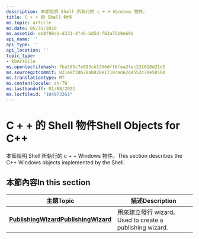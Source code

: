 ```yaml
---
description: 本節說明 Shell 所執行的 c + + Windows 物件。
title: C + + 的 Shell 物件
ms.topic: article
ms.date: 05/31/2018
ms.assetid: eb8f98c1-d331-4f4b-bd5d-f63a75b0e69d
api_name: ''
api_type: ''
api_location: ''
topic_type:
- kbArticle
ms.openlocfilehash: 7ba595c7e993cb1366dff6fea2fec231018d21d5
ms.sourcegitcommit: 831e8f3db78ab820e1710cede244553c70e50500
ms.translationtype: MT
ms.contentlocale: zh-TW
ms.lasthandoff: 01/08/2021
ms.locfileid: "104973361"
---
```

# <a name="shell-objects-for-c"></a><span data-ttu-id="37c74-103">C + + 的 Shell 物件</span><span class="sxs-lookup"><span data-stu-id="37c74-103">Shell Objects for C++</span></span>

<span data-ttu-id="37c74-104">本節說明 Shell 所執行的 c + + Windows 物件。</span><span class="sxs-lookup"><span data-stu-id="37c74-104">This section describes the C++ Windows objects implemented by the Shell.</span></span>

## <a name="in-this-section"></a><span data-ttu-id="37c74-105">本節內容</span><span class="sxs-lookup"><span data-stu-id="37c74-105">In this section</span></span>



| <span data-ttu-id="37c74-106">主題</span><span class="sxs-lookup"><span data-stu-id="37c74-106">Topic</span></span>                                                          | <span data-ttu-id="37c74-107">描述</span><span class="sxs-lookup"><span data-stu-id="37c74-107">Description</span></span>                                    |
|----------------------------------------------------------------|------------------------------------------------|
| [<span data-ttu-id="37c74-108">**PublishingWizard**</span><span class="sxs-lookup"><span data-stu-id="37c74-108">**PublishingWizard**</span></span>](./scriptable-shell-objects-roadmap.md)<br/> | <span data-ttu-id="37c74-109">用來建立發行 wizard。</span><span class="sxs-lookup"><span data-stu-id="37c74-109">Used to create a publishing wizard.</span></span><br/> |



 

 

 
